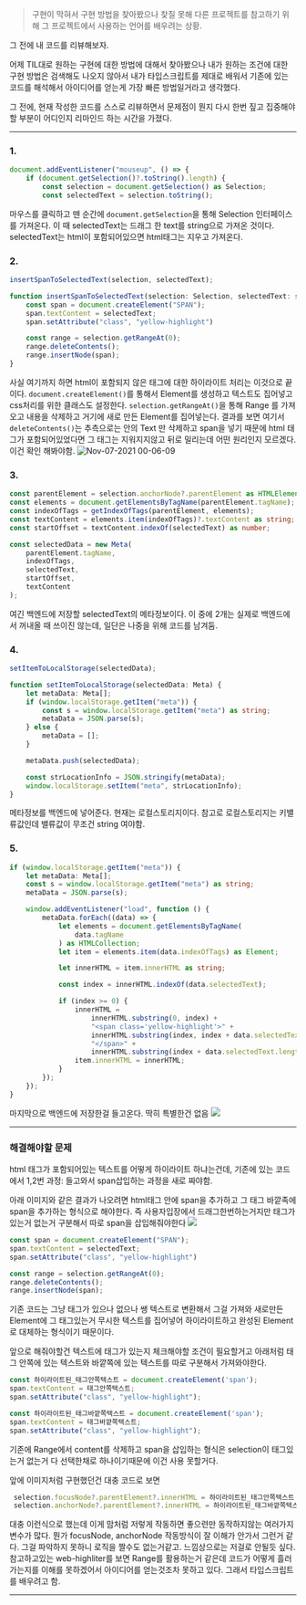> 구현이 막혀서 구현 방법을 찾아봤으나 찾질 못해 다른 프로젝트를 참고하기 위해 그 프로젝트에서 사용하는 언어를 배우려는 상황.
>
그 전에 내 코드를 리뷰해보자.

어제 TIL대로 원하는 구현에 대한 방법에 대해서 찾아봤으나 내가 원하는 조건에 대한 구현 방법은 검색해도 나오지 않아서 내가 타입스크립트를 제대로 배워서 기존에 있는 코드를 해석해서 아이디어를 얻는게 가장 빠른 방법일거라고 생각했다.

그 전에, 현재 작성한 코드를 스스로 리뷰하면서 문제점이 뭔지 다시 한번 짚고 집중해야할 부분이 어디인지 리마인드 하는 시간을 가졌다.

---

### 1.

```ts
document.addEventListener("mouseup", () => {
    if (document.getSelection()?.toString().length) {
        const selection = document.getSelection() as Selection;
        const selectedText = selection.toString();
```
마우스를 클릭하고 뗀 순간에 `document.getSelection`을 통해 Selection 인터페이스를 가져온다.
이 때 selectedText는 드래그 한 text를 string으로 가져온 것이다.
selectedText는 html이 포함되어있으면 html태그는 지우고 가져온다.

### 2.
```ts
insertSpanToSelectedText(selection, selectedText);

function insertSpanToSelectedText(selection: Selection, selectedText: string): void {
    const span = document.createElement("SPAN");
    span.textContent = selectedText;
    span.setAttribute("class", "yellow-highlight")

    const range = selection.getRangeAt(0);
    range.deleteContents();
    range.insertNode(span);
}
```
사실 여기까지 하면 html이 포함되지 않은 태그에 대한 하이라이트 처리는 이것으로 끝이다.
`document.createElement()`를 통해서 Element를 생성하고 텍스트도 집어넣고 css처리를 위한 클래스도 설정한다.
`selection.getRangeAt()`을 통해 Range 를 가져오고 내용을 삭제하고 거기에 새로 만든 Element를 집어넣는다.
결과를 보면 여기서 `deleteContents()`는 추측으로는 안의 Text 만 삭제하고 span을 넣기 때문에
html 태그가 포함되어있었다면 그 태그는 지워지지않고 뒤로 밀리는데 어떤 원리인지 모르겠다. 이건 확인 해봐야함.
![Nov-07-2021 00-06-09](https://user-images.githubusercontent.com/59721293/140614323-67c57fb4-1526-4111-b461-d07885325ee8.gif)

### 3.
```ts
const parentElement = selection.anchorNode?.parentElement as HTMLElement;
const elements = document.getElementsByTagName(parentElement.tagName);
const indexOfTags = getIndexOfTags(parentElement, elements);
const textContent = elements.item(indexOfTags)?.textContent as string;
const startOffset = textContent.indexOf(selectedText) as number;

const selectedData = new Meta(
    parentElement.tagName,
    indexOfTags,
    selectedText,
    startOffset,
    textContent
);
```
여긴 백엔드에 저장할 selectedText의 메타정보이다.
이 중에 2개는 실제로 백엔드에서 꺼내올 때 쓰이진 않는데, 일단은 나중을 위해 코드를 남겨둠.

### 4.
```ts
setItemToLocalStorage(selectedData);

function setItemToLocalStorage(selectedData: Meta) {
    let metaData: Meta[];
    if (window.localStorage.getItem("meta")) {
        const s = window.localStorage.getItem("meta") as string;
        metaData = JSON.parse(s);
    } else {
        metaData = [];
    }

    metaData.push(selectedData);

    const strLocationInfo = JSON.stringify(metaData);
    window.localStorage.setItem("meta", strLocationInfo);
}
```
메타정보를 백엔드에 넣어준다. 현재는 로컬스토리지이다.
참고로 로컬스토리지는 키밸류값인데 밸류값이 무조건 string 여야함.

### 5.
```ts
if (window.localStorage.getItem("meta")) {
    let metaData: Meta[];
    const s = window.localStorage.getItem("meta") as string;
    metaData = JSON.parse(s);

    window.addEventListener("load", function () {
        metaData.forEach((data) => {
            let elements = document.getElementsByTagName(
                data.tagName
            ) as HTMLCollection;
            let item = elements.item(data.indexOfTags) as Element;

            let innerHTML = item.innerHTML as string;

            const index = innerHTML.indexOf(data.selectedText);

            if (index >= 0) {
                innerHTML =
                    innerHTML.substring(0, index) +
                    "<span class='yellow-highlight'>" +
                    innerHTML.substring(index, index + data.selectedText.length) +
                    "</span>" +
                    innerHTML.substring(index + data.selectedText.length);
                item.innerHTML = innerHTML;
            }
        });
    });
}
```
마지막으로 백엔드에 저장한걸 들고온다. 딱히 특별한건 없음
![](https://media.vlpt.us/images/kyukim/post/a6f1f7c4-c247-41df-a219-ca44a8100777/Oct-31-2021%2015-21-16.gif)

---

### 해결해야할 문제

html 태그가 포함되어있는 텍스트를 어떻게 하이라이트 하냐는건데,
기존에 있는 코드에서 1,2번 과정: 들고와서 span삽입하는 과정을
새로 짜야함.

아래 이미지와 같은 결과가 나오려면 html태그 안에 span을 추가하고 그 태그 바깥족에 span을 추가하는 형식으로 해야한다. 즉 사용자입장에서 드래그한번하는거지만 태그가 있는거 없는거 구분해서 따로 span을 삽입해줘야한다
![](https://media.vlpt.us/images/kyukim/post/8b1d360b-934a-40f9-b995-eb6c5ffa0c2a/Nov-04-2021%2021-35-26.gif)

```ts
const span = document.createElement("SPAN");
span.textContent = selectedText;
span.setAttribute("class", "yellow-highlight")

const range = selection.getRangeAt(0);
range.deleteContents();
range.insertNode(span);
```
기존 코드는 그냥 태그가 있으나 없으나 쌩 텍스트로 변환해서 그걸 가져와
새로만든 Element에 그 태그있는거 무시한 텍스트를 집어넣어 하이라이트하고
완성된 Element로 대체하는 형식이기 때문이다.

앞으로 해줘야할건
텍스트에 태그가 있는지 체크해야할 조건이 필요할거고
아래처럼 태그 안쪽에 있는 텍스트와 바깥쪽에 있는 텍스트를 따로 구분해서 가져와야한다.
```ts
const 하이라이트된_태그안쪽텍스트 = document.createElement('span');
span.textContent = 태그안쪽텍스트;
span.setAttribute("class", "yellow-highlight");

const 하이라이트된_태그바깥쪽텍스트 = document.createElement('span');
span.textContent = 태그바깥쪽텍스트;
span.setAttribute("class", "yellow-highlight");
```

기존에 Range에서 content를 삭제하고 span을 삽입하는 형식은
selection이 태그있는거 없는거 다 선택한채로 하나이기때문에
이건 사용 못할거다.

앞에 이미지처럼 구현했던건 대충 코드로 보면
```ts
 selection.focusNode?.parentElement?.innerHTML = 하이라이트된_태그안쪽텍스트
 selection.anchorNode?.parentElement?.innerHTML = 하이라이트된_태그바깥쪽텍스트
 ```
 대충 이런식으로 했는데 이게 맘처럼 저렇게 작동하면 좋으련만 동작하지않는 여러가지 변수가 많다. 뭔가 focusNode, anchorNode 작동방식이 잘 이해가 안가서 그런거 같다. 그걸 파악하지 못하니 로직을 짤수도 없는거같고.
 느낌상으로는 저걸로 안될듯 싶다.
 참고하고있는 web-highliter를 보면 Range를 활용하는거 같은데 코드가 어떻게 흘러가는지를 이해를 못하겠어서 아이디어를 얻는것조차 못하고 있다.
 그래서 타입스크립트를 배우려고 함.
 
 ---
 
 


